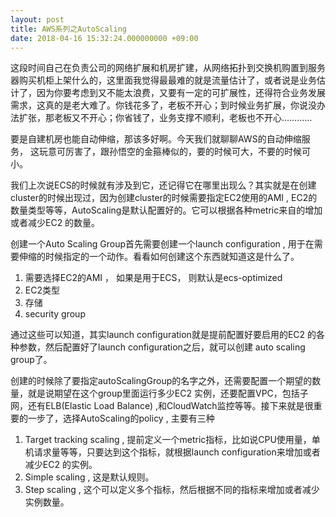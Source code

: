 ```yaml
---
layout: post
title: AWS系列之AutoScaling
date: 2018-04-16 15:32:24.000000000 +09:00
---
```


这段时间自己在负责公司的网络扩展和机房扩建，从网络拓扑到交换机购置到服务器购买机柜上架什么的，这里面我觉得最最难的就是流量估计了，或者说是业务估计了，因为你要考虑到又不能太浪费，又要有一定的可扩展性，还得符合业务发展需求，这真的是老大难了。你钱花多了，老板不开心；到时候业务扩展，你说没办法扩张，那老板又不开心；你省钱了，业务支撑不顺利，老板也不开心…………

要是自建机房也能自动伸缩，那该多好啊。今天我们就聊聊AWS的自动伸缩服务， 这玩意可厉害了，跟孙悟空的金箍棒似的，要的时候可大，不要的时候可小。

我们上次说ECS的时候就有涉及到它，还记得它在哪里出现么？其实就是在创建cluster的时候出现过，因为创建cluster的时候需要指定EC2使用的AMI , EC2的数量类型等等，AutoScaling是默认配置好的。它可以根据各种metric来自的增加或者减少EC2 的数量。

创建一个Auto Scaling Group首先需要创建一个launch configuration , 用于在需要伸缩的时候指定的一个动作。看看如何创建这个东西就知道这是什么了。

1. 需要选择EC2的AMI ， 如果是用于ECS， 则默认是ecs-optimized
2. EC2类型
3. 存储
4. security group

通过这些可以知道，其实launch configuration就是提前配置好要启用的EC2 的各种参数，然后配置好了launch configuration之后，就可以创建 auto scaling group了。

创建的时候除了要指定autoScalingGroup的名字之外，还需要配置一个期望的数量，就是说期望在这个group里面运行多少EC2 实例，还要配置VPC，包括子网，还有ELB(Elastic Load Balance) ,和CloudWatch监控等等。接下来就是很重要的一步了，选择AutoScaling的policy , 主要有三种

1. Target tracking scaling , 提前定义一个metric指标，比如说CPU使用量，单机请求量等等，只要达到这个指标，就根据launch configuration来增加或者减少EC2 的实例。
2. Simple scaling , 这是默认规则。
3. Step scaling , 这个可以定义多个指标，然后根据不同的指标来增加或者减少实例数量。